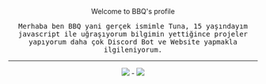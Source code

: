 <p align="center">Welcome to BBQ's profile</p>
<p align="center"><samp>Merhaba ben BBQ yani gerçek ismimle Tuna, 15 yaşındayım javascript ile uğraşıyorum bilgimin yettiğince projeler yapıyorum daha çok Discord Bot ve Website yapmakla ilgileniyorum.<samp></>
<hr>
<p align="center">
  <a href="https://discord.gg/NXz5GQY"><img src="https://img.shields.io/badge/Serendia%20Squad%20-1d202b.svg?&style=for-the-badge&logo=discord&logoColor=white"></a>
  -
  <a href="https://discord.com/users/298888568279924746"><img src="https://img.shields.io/badge/discord%20-7289DA.svg?&style=for-the-badge&logo=discord&logoColor=white"></a>
</p>
